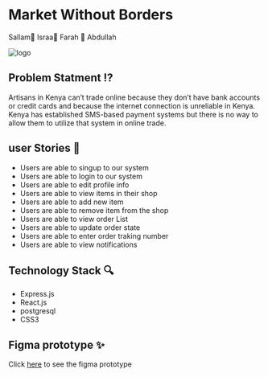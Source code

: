 # Market Without Borders
Sallam:stars: Israa:stars: Farah :stars: Abdullah
<br/>

  ![logo](https://www.marketwithoutborders.co.uk/wp-content/uploads/2018/07/logo-name-e1531999999611.jpg)

## Problem Statment :interrobang:
Artisans in Kenya can’t trade online because they don’t have bank accounts or credit cards and because the internet connection is unreliable in Kenya. Kenya has established SMS-based payment systems but there is no way to allow them to utilize that system in online trade.
## user Stories :pencil:

- Users are able to singup to our system
- Users are able to login to our system
- Users are able to edit profile info
- Users are able to view items in their shop
- Users are able to add new item
- Users are able to remove item from the shop
- Users are able to view order List
- Users are able to update order state
- Users are able to enter order traking number
- Users are able to view notifications  

## Technology Stack :mag:

- Express.js
- React.js
- postgresql
- CSS3



## Figma prototype :sparkles:
Click [here](https://www.figma.com/proto/EjORhZFF4WbIIVlIhKo8NQ3y/MWB?node-id=130%3A18&scaling=scale-down)
to see the figma prototype

 
